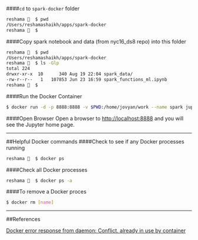 
####`cd` to `spark-docker` folder
```bash
reshama 🐘  $ pwd
/Users/reshamashaikh/apps/spark-docker
reshama 🐘  $ 
```

####Copy spark notebook and data (from nyc16_ds8 repo) into this folder
```bash
reshama 🐘  $ pwd
/Users/reshamashaikh/apps/spark-docker
reshama 🐘  $ ls -Glp
total 224
drwxr-xr-x  10      340 Aug 19 22:04 spark_data/
-rw-r--r--   1   107853 Jun 23 16:59 spark_functions_ml.ipynb
reshama 🐘  $ 
```

####Run the Docker Container
```bash
$ docker run -d -p 8888:8888 -v $PWD:/home/jovyan/work --name spark jupyter/pyspark-notebook
```

####Open Browser
Open a browser to [http://localhost:8888](http://localhost:8888) and you will see the Jupyter home page.

---
##Helpful Docker commands
####Check to see if any Docker processes running
```bash
reshama 🐘  $ docker ps
```

####Check all Docker processes
```bash
reshama 🐘  $ docker ps -a
```

####To remove a Docker proces
```bash
$ docker rm [name]
```

---

##References

[Docker error response from daemon: Conflict. already in use by container](http://stackoverflow.com/questions/31676155/docker-error-response-from-daemon-conflict-already-in-use-by-container)


